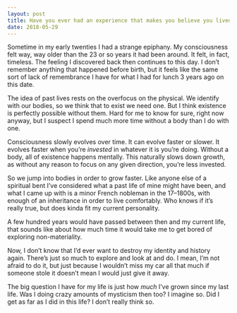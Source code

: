 ```yaml
---
layout: post
title: Have you ever had an experience that makes you believe you lived a past life?
date: 2018-05-29
---
```


<p>Sometime in my early twenties I had a strange epiphany. My consciousness felt way, way older than the 23 or so years it had been around. It felt, in fact, timeless. The feeling I discovered back then continues to this day. I don’t remember anything that happened before birth, but it feels like the same sort of lack of remembrance I have for what I had for lunch 3 years ago on this date.</p><p>The idea of past lives rests on the overfocus on the physical. We identify with our bodies, so we think that to exist we need one. But I think existence is perfectly possible without them. Hard for me to know for sure, right now anyway, but I suspect I spend much more time without a body than I do with one.</p><p>Consciousness slowly evolves over time. It can evolve faster or slower. It evolves faster when you’re <i>invested</i> in whatever it is you’re doing. Without a body, all of existence happens mentally. This naturally slows down growth, as without any reason to focus on any given direction, you’re less invested.</p><p>So we jump into bodies in order to grow faster. Like anyone else of a spiritual bent I’ve considered what a past life of mine might have been, and what I came up with is a minor French nobleman in the 17–1800s, with enough of an inheritance in order to live comfortably. Who knows if it’s really true, but does kinda fit my current personality.</p><p>A few hundred years would have passed between then and my current life, that sounds like about how much time it would take me to get bored of exploring non-materiality.</p><p>Now, I don’t know that I’d ever want to destroy my identity and history again. There’s just so much to explore and look at and do. I mean, I’m not afraid to do it, but just because I wouldn’t miss my car all that much if someone stole it doesn’t mean I would just give it away.</p><p>The big question I have for my life is just how <i>much</i> I’ve grown since my last life. Was I doing crazy amounts of mysticism then too? I imagine so. Did I get as far as I did in this life? I don’t really think so.</p>

